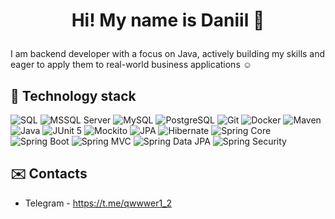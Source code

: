 # <p align="center">Hi! My name is Daniil 👋</p>

I am backend developer with a focus on Java, actively building my skills and eager to apply them to real-world business applications :relaxed:

## 🔧 Technology stack 
![SQL](https://img.shields.io/badge/-SQL-363636?style=for-the-badge)
![MSSQL Server](https://img.shields.io/badge/-MSSQL%20Server-white?style=for-the-badge)
![MySQL](https://img.shields.io/badge/-MySQL-4479A1?style=for-the-badge&logo=mysql&logoColor=white)
![PostgreSQL](https://img.shields.io/badge/PostgreSQL-4169E1?style=for-the-badge&logo=postgresql&logoColor=white)
![Git](https://img.shields.io/badge/-Git-F05032?style=for-the-badge&logo=git&logoColor=white)
![Docker](https://img.shields.io/badge/-Docker-2496ED?style=for-the-badge&logo=docker&logoColor=white)
![Maven](https://img.shields.io/badge/-Maven-C71A36?style=for-the-badge&logo=apachemaven&logoColor=white)
![Java](https://img.shields.io/badge/Java-F89820?style=for-the-badge)
![JUnit 5](https://img.shields.io/badge/JUnit5-25A162?style=for-the-badge&logo=junit5&logoColor=white)
![Mockito](https://img.shields.io/badge/Mockito-88CE02?style=for-the-badge)
![JPA](https://img.shields.io/badge/JPA-F37143?style=for-the-badge)
![Hibernate](https://img.shields.io/badge/Hibernate-59666C?style=for-the-badge&logo=hibernate&logoColor=white)
![Spring Core](https://img.shields.io/badge/Spring%20Core-6DB33F?style=for-the-badge&logo=spring&logoColor=white)
![Spring Boot](https://img.shields.io/badge/Spring%20Boot-6DB33F?style=for-the-badge&logo=springboot&logoColor=white)
![Spring MVC](https://img.shields.io/badge/Spring%20MVC-6DB33F?style=for-the-badge)
![Spring Data JPA](https://img.shields.io/badge/Spring%20Data%20JPA-6DB33F?style=for-the-badge)
![Spring Security](https://img.shields.io/badge/Spring%20Security-6DB33F?style=for-the-badge)

## ✉️ Contacts
* Telegram - https://t.me/qwwwer1_2


